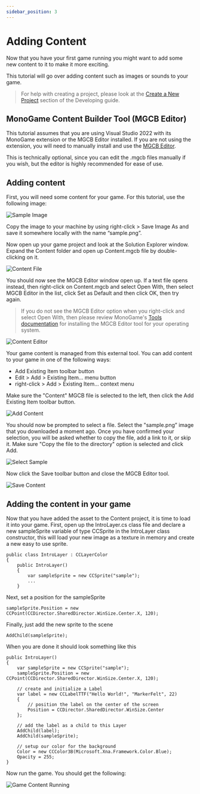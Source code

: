 ```yaml
---
sidebar_position: 3
---
```


# Adding Content

Now that you have your first game running you might want to add some new content to it to make it more exciting.

This tutorial will go over adding content such as images or sounds to your game.

> For help with creating a project, please look at the [Create a New Project](/docs/developing/create-project.md) section of the Developing guide.

## MonoGame Content Builder Tool (MGCB Editor)

This tutorial assumes that you are using Visual Studio 2022 with its MonoGame extension or the MGCB Editor installed. If you are not using the extension, you will need to manually install and use the [MGCB Editor](https://docs.monogame.net/articles/tools/mgcb_editor.html).

This is technically optional, since you can edit the .mgcb files manually if you wish, but the editor is highly recommended for ease of use.

## Adding content

First, you will need some content for your game. For this tutorial, use the following image:

![Sample Image](../../static/img/logo.png)

Copy the image to your machine by using right-click > Save Image As and save it somewhere locally with the name “sample.png”.

Now open up your game project and look at the Solution Explorer window. Expand the Content folder and open up Content.mgcb file by double-clicking on it.

![Content File](../../static/img/vs-content-file.png)

You should now see the MGCB Editor window open up. If a text file opens instead, then right-click on Content.mgcb and select Open With, then select MGCB Editor in the list, click Set as Default and then click OK, then try again.

> If you do not see the MGCB Editor option when you right-click and select Open With, then please review MonoGame's [Tools documentation](https://docs.monogame.net/articles/tools/tools.html) for installing the MGCB Editor tool for your operating system.

![Content Editor](../../static/img/content-editor.png)

Your game content is managed from this external tool. You can add content to your game in one of the following ways:

- Add Existing Item toolbar button
- Edit > Add > Existing Item... menu button
- right-click > Add > Existing Item... context menu

Make sure the "Content" MGCB file is selected to the left, then click the Add Existing Item toolbar button.

![Add Content](../../static/img/add-content.png)

You should now be prompted to select a file. Select the "sample.png” image that you downloaded a moment ago. Once you have confirmed your selection, you will be asked whether to copy the file, add a link to it, or skip it. Make sure "Copy the file to the directory" option is selected and click Add.

![Select Sample](../../static/img/select-sample.png)

Now click the Save toolbar button and close the MGCB Editor tool.

![Save Content](../../static/img/save-content.png)

## Adding the content in your game

Now that you have added the asset to the Content project, it is time to load it into your game. First, open up the IntroLayer.cs class file and declare a new sampleSprite variable of type CCSprite in the IntroLayer class constructor, this will load your new image as a texture in memory and create a new easy to use sprite.

    public class IntroLayer : CCLayerColor
    {
        public IntroLayer()
        {
            var sampleSprite = new CCSprite("sample");
            ...
        }

Next, set a position for the sampleSprite

    sampleSprite.Position = new CCPoint(CCDirector.SharedDirector.WinSize.Center.X, 120);

Finally, just add the new sprite to the scene

    AddChild(sampleSprite);

When you are done it should look something like this

    public IntroLayer()
    {
        var sampleSprite = new CCSprite("sample");
        sampleSprite.Position = new CCPoint(CCDirector.SharedDirector.WinSize.Center.X, 120);

        // create and initialize a Label
        var label = new CCLabelTTF("Hello World!", "MarkerFelt", 22)
        {
            // position the label on the center of the screen
            Position = CCDirector.SharedDirector.WinSize.Center
        };

        // add the label as a child to this Layer
        AddChild(label);
        AddChild(sampleSprite);

        // setup our color for the background
        Color = new CCColor3B(Microsoft.Xna.Framework.Color.Blue);
        Opacity = 255;
    }

Now run the game. You should get the following:

![Game Content Running](../../static/img/game-content-running.png)